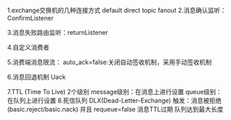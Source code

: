 1.exchange交换机的几种连接方式
    default
    direct
    topic
    fanout
2.消息确认监听：ConfirmListener

3.消息失败路由监听：returnListener

4.自定义消费者

5.消费端消息限流：
    auto_ack=false:关闭自动签收机制，采用手动签收机制

6.消息回退机制
    Uack

7.TTL (Time To Live)
    2个级别
        message级别：在消息上进行设置
        queue级别：在队列上进行设置
8.死信队列 DLX(Dead-Letter-Exchange)
    触发：消息被拒绝(basic.reject/basic.nack) 并且 requeue=false
          消息TTL过期
          队列达到最大长度
           
          



